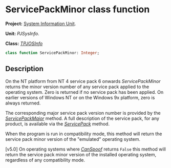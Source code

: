 # ServicePackMinor class function #

**Project:** [System Information Unit](../API.md).

**Unit:** _PJSysInfo_.

**Class:** _[TPJOSInfo](./TPJOSInfo.md)_

```pascal
class function ServicePackMinor: Integer;
```

## Description ##

On the NT platform from NT 4 service pack 6 onwards _ServicePackMinor_ returns the minor version number of any service pack applied to the operating system. Zero is returned if no service pack has been applied. On earlier versions of Windows NT or on the Windows 9x platform, zero is always returned.

The corresponding major service pack version number is provided by the _[ServicePackMajor](./TPJOSInfo-ServicePackMajor.md)_ method. A full description of the service pack, for any product, is available via the _[ServicePack](./TPJOSInfo-ServicePack.md)_ method.

When the program is run in compatibility mode, this method will return the service pack minor version of the "emulated" operating system.

[v5.0] On operating systems where _[CanSpoof](./TPJOSInfo-CanSpoof.md)_ returns `False` this method will return the service pack minor version of the installed operating system, regardless of any compatibility mode.